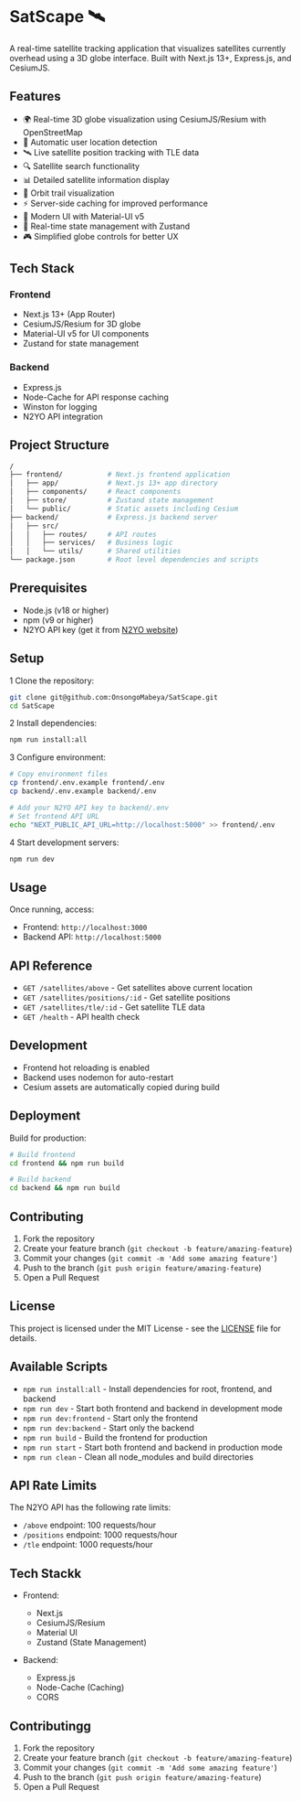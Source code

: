 # SatScape 🛰️

A real-time satellite tracking application that visualizes satellites currently overhead using a 3D globe interface. Built with Next.js 13+, Express.js, and CesiumJS.

## Features

- 🌍 Real-time 3D globe visualization using CesiumJS/Resium with OpenStreetMap
- 📍 Automatic user location detection
- 🛰️ Live satellite position tracking with TLE data
- 🔍 Satellite search functionality
- 📊 Detailed satellite information display
- 🌠 Orbit trail visualization
- ⚡ Server-side caching for improved performance
- 🎨 Modern UI with Material-UI v5
- 🔄 Real-time state management with Zustand
- 🎮 Simplified globe controls for better UX

## Tech Stack

### Frontend

- Next.js 13+ (App Router)
- CesiumJS/Resium for 3D globe
- Material-UI v5 for UI components
- Zustand for state management

### Backend

- Express.js
- Node-Cache for API response caching
- Winston for logging
- N2YO API integration

## Project Structure

```bash
/
├── frontend/           # Next.js frontend application
│   ├── app/            # Next.js 13+ app directory
│   ├── components/     # React components
│   ├── store/          # Zustand state management
│   └── public/         # Static assets including Cesium
├── backend/            # Express.js backend server
│   ├── src/
│   │   ├── routes/     # API routes
│   │   ├── services/   # Business logic
│   │   └── utils/      # Shared utilities
└── package.json        # Root level dependencies and scripts
```

## Prerequisites

- Node.js (v18 or higher)
- npm (v9 or higher)
- N2YO API key (get it from [N2YO website](https://www.n2yo.com/api/))

## Setup

1 Clone the repository:

```bash
git clone git@github.com:OnsongoMabeya/SatScape.git
cd SatScape
```

2 Install dependencies:

```bash
npm run install:all
```

3 Configure environment:

```bash
# Copy environment files
cp frontend/.env.example frontend/.env
cp backend/.env.example backend/.env

# Add your N2YO API key to backend/.env
# Set frontend API URL
echo "NEXT_PUBLIC_API_URL=http://localhost:5000" >> frontend/.env
```

4 Start development servers:

```bash
npm run dev
```

## Usage

Once running, access:

- Frontend: `http://localhost:3000`
- Backend API: `http://localhost:5000`

## API Reference

- `GET /satellites/above` - Get satellites above current location
- `GET /satellites/positions/:id` - Get satellite positions
- `GET /satellites/tle/:id` - Get satellite TLE data
- `GET /health` - API health check

## Development

- Frontend hot reloading is enabled
- Backend uses nodemon for auto-restart
- Cesium assets are automatically copied during build

## Deployment

Build for production:

```bash
# Build frontend
cd frontend && npm run build

# Build backend
cd backend && npm run build
```

## Contributing

1. Fork the repository
2. Create your feature branch (`git checkout -b feature/amazing-feature`)
3. Commit your changes (`git commit -m 'Add some amazing feature'`)
4. Push to the branch (`git push origin feature/amazing-feature`)
5. Open a Pull Request

## License

This project is licensed under the MIT License - see the [LICENSE](LICENSE) file for details.

## Available Scripts

- `npm run install:all` - Install dependencies for root, frontend, and backend
- `npm run dev` - Start both frontend and backend in development mode
- `npm run dev:frontend` - Start only the frontend
- `npm run dev:backend` - Start only the backend
- `npm run build` - Build the frontend for production
- `npm run start` - Start both frontend and backend in production mode
- `npm run clean` - Clean all node_modules and build directories

## API Rate Limits

The N2YO API has the following rate limits:

- `/above` endpoint: 100 requests/hour
- `/positions` endpoint: 1000 requests/hour
- `/tle` endpoint: 1000 requests/hour

## Tech Stackk

- Frontend:
  - Next.js
  - CesiumJS/Resium
  - Material UI
  - Zustand (State Management)

- Backend:
  - Express.js
  - Node-Cache (Caching)
  - CORS

## Contributingg

1. Fork the repository
2. Create your feature branch (`git checkout -b feature/amazing-feature`)
3. Commit your changes (`git commit -m 'Add some amazing feature'`)
4. Push to the branch (`git push origin feature/amazing-feature`)
5. Open a Pull Request
